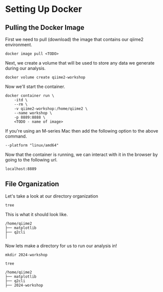 # Setting Up Docker

## Pulling the Docker Image
First we need to pull (download) the image that contains our qiime2
environment.
```shell
docker image pull <TODO>
```

Next, we create a volume that will be used to store any data we generate during
our analysis.
```shell
docker volume create qiime2-workshop
```

Now we'll start the container.
```shell
docker container run \
    -itd \
    --rm \
    -v qiime2-workshop:/home/qiime2 \
    --name workshop \
    -p 8889:8888 \
    <TODO - name of image>
```

If you're using an M-series Mac then add the following option to the above
command.
```shell
--platform "linux/amd64"
```

Now that the container is running, we can interact with it in the browser by
going to the following url.
```shell
localhost:8889
```

## File Organization
Let's take a look at our directory organization
```shell
tree
```
This is what it should look like.
```shell
/home/qiime2
├── matplotlib
├── q2cli
│
```

Now lets make a directory for us to run our analysis in!

```shell
mkdir 2024-workshop
```

```shell
tree
```

```shell
/home/qiime2
├── matplotlib
├── q2cli
├── 2024-workshop
```
